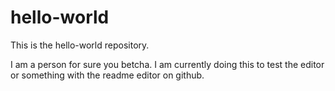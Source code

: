 # hello-world
This is the hello-world repository.

I am a person for sure you betcha.  I am currently doing this to test the editor or something  with the readme editor on github.
